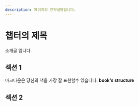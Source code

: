 ```yaml
---
description: 페이지의 간략설명입니다.
---
```


# 챕터의 제목

소개글 입니다.

## 섹션 1

마크다운은 당신의 책을 가장 잘 표현할수 있습니다. **book's structure**

## 섹션 2
